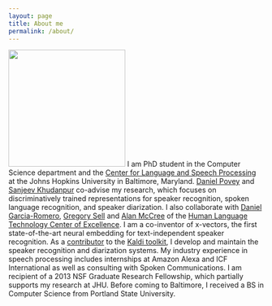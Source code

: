 ```yaml
---
layout: page
title: About me
permalink: /about/
---
```

<img alt="" width="230" height="230" class="avatar width-full rounded-2" src="https://avatars2.githubusercontent.com/u/5439976?s=460&amp;v=4"> I am PhD student in the Computer Science department and the <a href="https://www.clsp.jhu.edu" target="_blank">Center for Language and Speech Processing</a> at the Johns Hopkins University
in Baltimore, Maryland.
<a href="http://www.danielpovey.com/" target="_blank">Daniel Povey</a> and <a href="https://www.clsp.jhu.edu/faculty-pages/sanjeev" target="_blank">Sanjeev Khudanpur</a> co-advise my research, which focuses on discriminatively trained representations for speaker recognition, spoken language recognition, and speaker diarization.
I also collaborate with <a href="https://sites.google.com/site/dgromeroweb/" target="_blank">Daniel Garcia-Romero</a>, <a href="https://hltcoe.jhu.edu/faculty/greg-sell/" target="_blank">Gregory Sell</a> and <a href="https://www.clsp.jhu.edu/people/affiliated-faculty/alan-mccree-2" target="_blank">Alan McCree</a> of the <a href="https://hltcoe.jhu.edu" target="_blank">Human Language Technology Center of Excellence</a>.
I am a co-inventor of x-vectors, the first state-of-the-art neural embedding for text-independent speaker recognition.
As a <a href="https://github.com/kaldi-asr/kaldi/graphs/contributors">contributor</a> to the <a href="http://kaldi-asr.org" target="_blank">Kaldi toolkit</a>, I develop and maintain the speaker recognition and diarization systems.
My industry experience in speech processing includes internships at Amazon Alexa and ICF International as well as consulting with Spoken Communications.
I am recipient of a 2013 NSF Graduate Research Fellowship, which partially supports my research at JHU.
Before coming to Baltimore, I received a BS in Computer Science from Portland State University.
